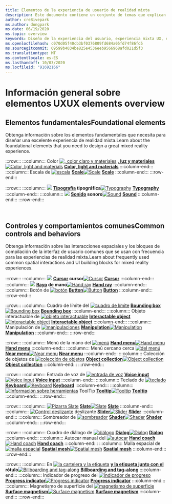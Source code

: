 ```yaml
---
title: Elementos de la experiencia de usuario de realidad mixta
description: Este documento contiene un conjunto de temas que explican cómo diseñar dispositivos de realidad mixta.
author: cre8ivepark
ms.author: dongpark
ms.date: 06/19/2020
ms.topic: overview
keywords: Diseño de la experiencia del usuario, experiencia mixta UX, experiencia del usuario, patrones de la aplicación, controles, estilo, HoloLens, interacción, interacción espacial, IU espacial, elementos de la experiencia de usuario, comportamientos, bloques de creación, tipografía, color
ms.openlocfilehash: c070d05f40cb3bf0376809fd684a05fd74f86fd5
ms.sourcegitcommit: 09599b4034be825e4536eeb9566968afd021d5f3
ms.translationtype: MT
ms.contentlocale: es-ES
ms.lasthandoff: 10/03/2020
ms.locfileid: "91692166"
---
```

# <a name="ux-elements-overview"></a><span data-ttu-id="80021-104">Información general sobre elementos UX</span><span class="sxs-lookup"><span data-stu-id="80021-104">UX elements overview</span></span>
## <a name="foundational-elements"></a><span data-ttu-id="80021-105">Elementos fundamentales</span><span class="sxs-lookup"><span data-stu-id="80021-105">Foundational elements</span></span>
<span data-ttu-id="80021-106">Obtenga información sobre los elementos fundamentales que necesita para diseñar una excelente experiencia de realidad mixta.</span><span class="sxs-lookup"><span data-stu-id="80021-106">Learn about the foundational elements that you need to design a great mixed reality experience.</span></span>

:::row:::
    :::column:::
       <span data-ttu-id="80021-107">Color [ ![ , color claro y materiales](images/640px-fragments.png)](color-light-and-materials.md) **[, luz y materiales](color-light-and-materials.md)**</span><span class="sxs-lookup"><span data-stu-id="80021-107">[![Color, light and materials](images/640px-fragments.png)](color-light-and-materials.md) **[Color, light and materials](color-light-and-materials.md)**</span></span>
    :::column-end:::
    :::column:::
       <span data-ttu-id="80021-108">Escala de [ ![ escala](images/volvo-cars-microsoft-hololens-experience01-640px.png)](scale.md) **[Scale](scale.md)**</span><span class="sxs-lookup"><span data-stu-id="80021-108">[![Scale](images/volvo-cars-microsoft-hololens-experience01-640px.png)](scale.md) **[Scale](scale.md)**</span></span>
    :::column-end:::
:::row-end:::

:::row:::
    :::column:::
       <span data-ttu-id="80021-109">[ ![](images/typography-cover.png)](typography.md) **[Tipografía](typography.md) tipográfica**</span><span class="sxs-lookup"><span data-stu-id="80021-109">[![Typography](images/typography-cover.png)](typography.md) **[Typography](typography.md)**</span></span>
    :::column-end:::
    :::column:::
       <span data-ttu-id="80021-110">[ ![](images/spatialaudio.png)](spatial-sound-design.md) **[Sonido](spatial-sound-design.md) sonoro**</span><span class="sxs-lookup"><span data-stu-id="80021-110">[![Sound](images/spatialaudio.png)](spatial-sound-design.md) **[Sound](spatial-sound-design.md)**</span></span>
    :::column-end:::
:::row-end:::

<br>

## <a name="common-controls-and-behaviors"></a><span data-ttu-id="80021-111">Controles y comportamientos comunes</span><span class="sxs-lookup"><span data-stu-id="80021-111">Common controls and behaviors</span></span>
<span data-ttu-id="80021-112">Obtenga información sobre las interacciones espaciales y los bloques de compilación de la interfaz de usuario comunes que se usan con frecuencia para las experiencias de realidad mixta.</span><span class="sxs-lookup"><span data-stu-id="80021-112">Learn about frequently used common spatial interactions and UI building blocks for mixed reality experiences.</span></span>

:::row:::
    :::column:::
       <span data-ttu-id="80021-113">[ ![](images/UX_Hero_Cursor.jpg)](cursors.md) **[Cursor](cursors.md) cursor**</span><span class="sxs-lookup"><span data-stu-id="80021-113">[![Cursor](images/UX_Hero_Cursor.jpg)](cursors.md) **[Cursor](cursors.md)**</span></span>
    :::column-end:::
    :::column:::
       <span data-ttu-id="80021-114">[ ![](images/UX_Hero_HandRay.jpg)](point-and-commit.md) **[Rayo](point-and-commit.md) de mano**</span><span class="sxs-lookup"><span data-stu-id="80021-114">[![Hand ray](images/UX_Hero_HandRay.jpg)](point-and-commit.md) **[Hand ray](point-and-commit.md)**</span></span>
    :::column-end:::
    :::column:::
       <span data-ttu-id="80021-115">Botón de [ ![ botón](images/UX_Hero_Button.jpg)](button.md) **[Button](button.md)**</span><span class="sxs-lookup"><span data-stu-id="80021-115">[![Button](images/UX_Hero_Button.jpg)](button.md) **[Button](button.md)**</span></span>
    :::column-end:::
:::row-end:::

:::row:::
    :::column:::
       <span data-ttu-id="80021-116">Cuadro de límite del [ ![ cuadro de límite](images/UX_Hero_BoundingBox.jpg)](app-bar-and-bounding-box.md) **[Bounding box](app-bar-and-bounding-box.md)**</span><span class="sxs-lookup"><span data-stu-id="80021-116">[![Bounding box](images/UX_Hero_BoundingBox.jpg)](app-bar-and-bounding-box.md) **[Bounding box](app-bar-and-bounding-box.md)**</span></span>
    :::column-end:::
    :::column:::
       <span data-ttu-id="80021-117">Objeto interactuable de [ ![ objeto interactuable](images/UX_Hero_Interactable.jpg)](interactable-object.md) **[Interactable object](interactable-object.md)**</span><span class="sxs-lookup"><span data-stu-id="80021-117">[![Interactable object](images/UX_Hero_Interactable.jpg)](interactable-object.md) **[Interactable object](interactable-object.md)**</span></span>
    :::column-end:::
    :::column:::
       <span data-ttu-id="80021-118">Manipulación de [ ![ manipulaciones](images/UX_Hero_Manipulation.jpg)](direct-manipulation.md) **[Manipulation](direct-manipulation.md)**</span><span class="sxs-lookup"><span data-stu-id="80021-118">[![Manipulation](images/UX_Hero_Manipulation.jpg)](direct-manipulation.md) **[Manipulation](direct-manipulation.md)**</span></span>
    :::column-end:::
:::row-end:::

:::row:::
    :::column:::
       <span data-ttu-id="80021-119">Menú de la mano del [ ![ menú](images/UX_Hero_HandMenu.jpg)](hand-menu.md) **[Hand menu](hand-menu.md)**</span><span class="sxs-lookup"><span data-stu-id="80021-119">[![Hand menu](images/UX_Hero_HandMenu.jpg)](hand-menu.md) **[Hand menu](hand-menu.md)**</span></span>
    :::column-end:::
    :::column:::
       <span data-ttu-id="80021-120">Menú cercano cerca [ ![ del menú](images/UX_Hero_NearMenu.jpg)](near-menu.md) **[Near menu](near-menu.md)**</span><span class="sxs-lookup"><span data-stu-id="80021-120">[![Near menu](images/UX_Hero_NearMenu.jpg)](near-menu.md) **[Near menu](near-menu.md)**</span></span>
    :::column-end:::
    :::column:::
       <span data-ttu-id="80021-121">Colección de objetos de [ ![ colección de objetos](images/UX_Hero_ObjectCollection.jpg)](object-collection.md) **[Object collection](object-collection.md)**</span><span class="sxs-lookup"><span data-stu-id="80021-121">[![Object collection](images/UX_Hero_ObjectCollection.jpg)](object-collection.md) **[Object collection](object-collection.md)**</span></span>
    :::column-end:::
:::row-end:::

:::row:::
    :::column:::
       <span data-ttu-id="80021-122">Entrada de voz de [ ![ entrada de voz](images/UX_Hero_VoiceCommand.jpg)](voice-input.md) **[Voice input](voice-input.md)**</span><span class="sxs-lookup"><span data-stu-id="80021-122">[![Voice input](images/UX_Hero_VoiceCommand.jpg)](voice-input.md) **[Voice input](voice-input.md)**</span></span>
    :::column-end:::
    :::column:::
       <span data-ttu-id="80021-123">Teclado de [ ![ teclado](images/UX_Hero_Keyboard.jpg)](keyboard.md) **[Keyboard](keyboard.md)**</span><span class="sxs-lookup"><span data-stu-id="80021-123">[![Keyboard](images/UX_Hero_Keyboard.jpg)](keyboard.md) **[Keyboard](keyboard.md)**</span></span>
    :::column-end:::
    :::column:::
       <span data-ttu-id="80021-124">[ ![ Información sobre herramientas](images/UX_Hero_Tooltip.jpg)](tooltip.md) ToolTip **[Tooltip](tooltip.md)**</span><span class="sxs-lookup"><span data-stu-id="80021-124">[![Tooltip](images/UX_Hero_Tooltip.jpg)](tooltip.md) **[Tooltip](tooltip.md)**</span></span>
    :::column-end:::
:::row-end:::

:::row:::
    :::column:::
       <span data-ttu-id="80021-125">[ ![ Pizarra Slate](images/UX_Hero_Slate.jpg)](slate.md) **[Slate](slate.md)**</span><span class="sxs-lookup"><span data-stu-id="80021-125">[![Slate](images/UX_Hero_Slate.jpg)](slate.md) **[Slate](slate.md)**</span></span>
    :::column-end:::
    :::column:::
       <span data-ttu-id="80021-126">[ ![ Control deslizante](images/UX_Hero_Slider.jpg)](slider.md) deslizante **[Slider](slider.md)**</span><span class="sxs-lookup"><span data-stu-id="80021-126">[![Slider](images/UX_Hero_Slider.jpg)](slider.md) **[Slider](slider.md)**</span></span>
    :::column-end:::
    :::column:::
        <span data-ttu-id="80021-127">Sombreador de [ ![ sombreador](images/UX_Hero_StandardShader.jpg)](shader.md) **[Shader](shader.md)**</span><span class="sxs-lookup"><span data-stu-id="80021-127">[![Shader](images/UX_Hero_StandardShader.jpg)](shader.md) **[Shader](shader.md)**</span></span>
    :::column-end:::
:::row-end:::

:::row:::
    :::column:::
       <span data-ttu-id="80021-128">Cuadro de diálogo de [ ![ diálogo](images/MRTK_UX_Dialog.jpg)](dialog-ui.md) **[Dialog](dialog-ui.md)**</span><span class="sxs-lookup"><span data-stu-id="80021-128">[![Dialog](images/MRTK_UX_Dialog.jpg)](dialog-ui.md) **[Dialog](dialog-ui.md)**</span></span>
    :::column-end:::
    :::column:::
       <span data-ttu-id="80021-129">Autocar manual del [ ![ autocar](images/HandCoach/MRTK_handCoach.jpg)](hand-coach.md) **[Hand coach](hand-coach.md)**</span><span class="sxs-lookup"><span data-stu-id="80021-129">[![Hand coach](images/HandCoach/MRTK_handCoach.jpg)](hand-coach.md) **[Hand coach](hand-coach.md)**</span></span>
    :::column-end:::
    :::column:::
       <span data-ttu-id="80021-130">Malla espacial de [ ![ malla espacial](images/MRTK_PulseShader_SpatialMesh.gif)](spatial-mesh-ux.md) **[Spatial mesh](spatial-mesh-ux.md)**</span><span class="sxs-lookup"><span data-stu-id="80021-130">[![Spatial mesh](images/MRTK_PulseShader_SpatialMesh.gif)](spatial-mesh-ux.md) **[Spatial mesh](spatial-mesh-ux.md)**</span></span>
    :::column-end:::
:::row-end:::

:::row:::
    :::column:::
        <span data-ttu-id="80021-131">En [ ![ la cartelera y la etiqueta](images/MRTK_TagAlong.gif)](billboarding-and-tag-along.md) **[y la etiqueta junto con el](billboarding-and-tag-along.md) rótulo**</span><span class="sxs-lookup"><span data-stu-id="80021-131">[![Billboarding and tag-along](images/MRTK_TagAlong.gif)](billboarding-and-tag-along.md) **[Billboarding and tag-along](billboarding-and-tag-along.md)**</span></span>
    :::column-end:::
    :::column:::
       <span data-ttu-id="80021-132">Indicador de progreso del [ ![ indicador de progreso](images/MRTK_ProgressIndicator.gif)](progress.md) **[Progress indicator](progress.md)**</span><span class="sxs-lookup"><span data-stu-id="80021-132">[![Progress indicator](images/MRTK_ProgressIndicator.gif)](progress.md) **[Progress indicator](progress.md)**</span></span>
    :::column-end:::
    :::column:::
       <span data-ttu-id="80021-133">Magnetismo de superficie del [ ![ magnetismo de superficie](images/MRTK_SurfaceMagnetism.gif)](surface-magnetism.md) **[Surface magnetism](surface-magnetism.md)**</span><span class="sxs-lookup"><span data-stu-id="80021-133">[![Surface magnetism](images/MRTK_SurfaceMagnetism.gif)](surface-magnetism.md) **[Surface magnetism](surface-magnetism.md)**</span></span>
    :::column-end:::
:::row-end:::

<br>
